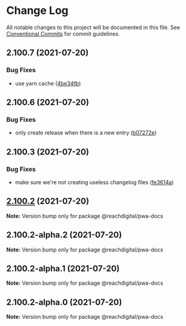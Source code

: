 # Change Log

All notable changes to this project will be documented in this file.
See [Conventional Commits](https://conventionalcommits.org) for commit guidelines.

## 2.100.7 (2021-07-20)


### Bug Fixes

* use yarn cache ([4be34fb](https://github.com/ho-nl/m2-pwa/commit/4be34fbb56cf528ba346de0cbe2c32d102b9960b))





## 2.100.6 (2021-07-20)


### Bug Fixes

* only create release when there is a new entry ([b07272e](https://github.com/ho-nl/m2-pwa/commit/b07272e4e74ee0bec3677e35ce3ee7e02231971a))





## 2.100.3 (2021-07-20)


### Bug Fixes

* make sure we're not creating useless changelog files ([fe3614a](https://github.com/ho-nl/m2-pwa/commit/fe3614a8480c7f1c68d673da2bb84805112a6643))





## [2.100.2](https://github.com/ho-nl/m2-pwa/compare/@reachdigital/pwa-docs@2.100.2-alpha.2...@reachdigital/pwa-docs@2.100.2) (2021-07-20)

**Note:** Version bump only for package @reachdigital/pwa-docs





## 2.100.2-alpha.2 (2021-07-20)

**Note:** Version bump only for package @reachdigital/pwa-docs





## 2.100.2-alpha.1 (2021-07-20)

**Note:** Version bump only for package @reachdigital/pwa-docs





## 2.100.2-alpha.0 (2021-07-20)

**Note:** Version bump only for package @reachdigital/pwa-docs
